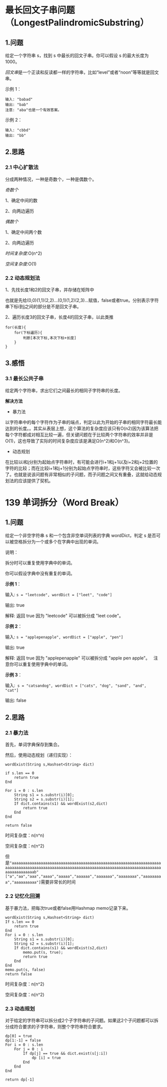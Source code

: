 # 最长回文子串问题（LongestPalindromicSubstring）
## 1.问题
给定一个字符串 s，找到 s 中最长的回文子串。你可以假设 s 的最大长度为1000。

*回文串*是一个正读和反读都一样的字符串，比如“level”或者“noon”等等就是回文串。

示例 1：

```
输入: "babad"
输出: "bab"
注意: "aba"也是一个有效答案。
```

示例 2：

```
输入: "cbbd"
输出: "bb"
```

## 2.思路
### 2.1 中心扩散法
分成两种情况，一种是奇数个，一种是偶数个。

*奇数个*

1、确定中间的数

2、向两边遍历

*偶数个*

1、确定中间两个数

2、向两边遍历

*时间复杂度*:O(n^2)

*空间复杂度*:O(1)

### 2.2 动态规划法
1、先找长度1和2的回文子串，并存储在矩阵中

也就是先给(0,0)(1,1)(2,2)...(0,1)(1,2)(2,3)...赋值，false或者true。分别表示字符串下标i到j之间的部分是不是回文子串。

2、遍历长度3的回文子串，长度4的回文子串，以此类推

```
for(长度){
    for(下标遍历){
    	判断[本次下标,本次下标+长度]
    }
}
```

## 3.感悟
### 3.1 最长公共子串
给定两个字符串，求出它们之间最长的相同子字符串的长度。

**解决方法**

* 暴力法

以字符串中的每个字符作为子串的端点，判定以此为开始的子串的相同字符最长能达到的长度。。其实从表层上想，这个算法的复杂度应该只有O(n2)因为该算法把每个字符都成对相互比较一遍，但关键问题在于比较两个字符串的效率并非是O(1)，这也导致了实际的时间复杂度应该是满足Ω(n^2)和O(n^3)。

* 动态规划

在比较以i和j分别为起始点字符串时，有可能会进行i+1和j+1以及i+2和j+2位置的字符的比较；而在比较i+1和j+1分别为起始点字符串时，这些字符又会被比较一次了。也就是说该问题有非常相似的子问题，而子问题之间又有重叠，这就给动态规划法的应该提供了契机。

# 139 单词拆分（Word Break）
## 1.问题
给定一个非空字符串 s 和一个包含非空单词列表的字典 wordDict，判定 s 是否可以被空格拆分为一个或多个在字典中出现的单词。

说明：

拆分时可以重复使用字典中的单词。

你可以假设字典中没有重复的单词。

**示例 1**：

输入: `s = "leetcode", wordDict = ["leet", "code"]`

输出: true

解释: 返回 true 因为 "leetcode" 可以被拆分成 "leet code"。

**示例 2**：

输入: `s = "applepenapple", wordDict = ["apple", "pen"]`

输出: true

解释: 返回 true 因为 "applepenapple" 可以被拆分成 "apple pen apple"。
     注意你可以重复使用字典中的单词。

**示例 3**：

输入:` s = "catsandog", wordDict = ["cats", "dog", "sand", "and", "cat"]`

输出: false

## 2.思路
### 2.1 暴力法
首先，单词字典保存到集合。

然后，使用动态规划（递归实现）：

```
wordExist(String s,Hashset<String> dict)

if s.len == 0
    return true
End

For i = 0 : s.len
    String s1 = s.substr(i)[0];
    String s2 = s.substr(i)[1];
    If dict.contains(s1) && wordExist(s2,dict) 
        return true
    End
End

return false
```

时间复杂度：n(n^n)

空间复杂度：n(n^2)

但是`"aaaaaaaaaaaaaaaaaaaaaaaaaaaaaaaaaaaaaaaaaaaaaaaaaaaaaaaaaaaaaaaaaaaaaaaaaaaaaaaaaaaaaaaaaaaaaaaaaaaaaaaaaaaaaaaaaaaaaaaaaaaaaaaaaaaaaaaaaaaaaaaaaaaaaab"
["a","aa","aaa","aaaa","aaaaa","aaaaaa","aaaaaaa","aaaaaaaa","aaaaaaaaa","aaaaaaaaaa"]`需要非常长的时间

### 2.2 记忆化回溯

基于暴力法，把每次true或者false用Hashmap memo记录下来。

```
wordExist(String s,Hashset<String> dict)
If s.len == 0
    return true
End
For i = 0 : s.len
    String s1 = s.substr(i)[0];
    String s2 = s.substr(i)[1];
    If dict.contains(s1) && wordExist(s2,dict) 
        memo.put(s, true);
        return true
    End
End
memo.put(s, false)
return false
```

时间复杂度：n(n^2)

空间复杂度：n(n^2)

### 2.3 动态规划
对于给定的字符串可以拆分成2个子字符串的子问题。如果这2个子问题都可以拆分成符合要求的子字符串，则整个字符串符合要求。

```
dp[0] = true
dp[1:-1] = false
For i = 0 : s.len
    For j = 0 : i
        If dp[j] == true && dict.exist(s[j:i])
            dp [i] = true
        End
    End
End 

return dp[-1]
```